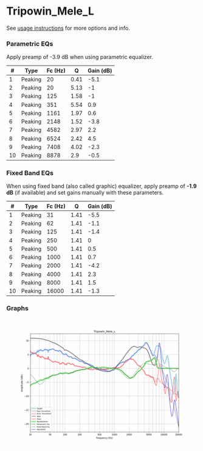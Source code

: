 # Tripowin_Mele_L
See [usage instructions](https://github.com/jaakkopasanen/AutoEq#usage) for more options and info.

### Parametric EQs
Apply preamp of -3.9 dB when using parametric equalizer.

|   # | Type    |   Fc (Hz) |    Q |   Gain (dB) |
|-----|---------|-----------|------|-------------|
|   1 | Peaking |        20 | 0.41 |        -5.1 |
|   2 | Peaking |        20 | 5.13 |        -1   |
|   3 | Peaking |       125 | 1.58 |        -1   |
|   4 | Peaking |       351 | 5.54 |         0.9 |
|   5 | Peaking |      1161 | 1.97 |         0.6 |
|   6 | Peaking |      2148 | 1.52 |        -3.8 |
|   7 | Peaking |      4582 | 2.97 |         2.2 |
|   8 | Peaking |      6524 | 2.42 |         4.5 |
|   9 | Peaking |      7408 | 4.02 |        -2.3 |
|  10 | Peaking |      8878 | 2.9  |        -0.5 |

### Fixed Band EQs
When using fixed band (also called graphic) equalizer, apply preamp of **-1.9 dB** (if available) and set gains manually with these parameters.

|   # | Type    |   Fc (Hz) |    Q |   Gain (dB) |
|-----|---------|-----------|------|-------------|
|   1 | Peaking |        31 | 1.41 |        -5.5 |
|   2 | Peaking |        62 | 1.41 |        -1.1 |
|   3 | Peaking |       125 | 1.41 |        -1.4 |
|   4 | Peaking |       250 | 1.41 |         0   |
|   5 | Peaking |       500 | 1.41 |         0.5 |
|   6 | Peaking |      1000 | 1.41 |         0.7 |
|   7 | Peaking |      2000 | 1.41 |        -4.2 |
|   8 | Peaking |      4000 | 1.41 |         2.3 |
|   9 | Peaking |      8000 | 1.41 |         1.5 |
|  10 | Peaking |     16000 | 1.41 |        -1.3 |

### Graphs
![](./Tripowin_Mele_L.png)
